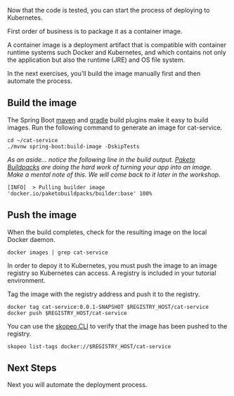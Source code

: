 Now that the code is tested, you can start the process of deploying to Kubernetes.

First order of business is to package it as a container image.

A container image is a deployment artifact that is compatible with container runtime systems such Docker and Kubernetes, and which contains not only the application but also the runtime (JRE) and OS file system.

In the next exercises, you'll build the image manually first and then automate the process.

## Build the image

The Spring Boot [maven](https://docs.spring.io/spring-boot/docs/current/maven-plugin/reference/htmlsingle/#build-image) and [gradle](https://docs.spring.io/spring-boot/docs/current/gradle-plugin/reference/htmlsingle/#build-image) build plugins make it easy to build images. 
Run the following command to generate an image for cat-service.
```execute-1
cd ~/cat-service
./mvnw spring-boot:build-image -DskipTests
```

_As an aside... notice the following line in the build output.
[Paketo Buildpacks](https://paketo.io) are doing the hard work of turning your app into an image.
Make a mental note of this.
We will come back to it later in the workshop._
```
[INFO]  > Pulling builder image 'docker.io/paketobuildpacks/builder:base' 100%
```

## Push the image

When the build completes, check for the resulting image on the local Docker daemon.
```execute-1
docker images | grep cat-service
```

In order to depoy it to Kubernetes, you must push the image to an image registry so Kubernetes can access. A registry is included in your tutorial environment.

Tag the image with the registry address and push it to the registry.
```execute-1
docker tag cat-service:0.0.1-SNAPSHOT $REGISTRY_HOST/cat-service
docker push $REGISTRY_HOST/cat-service
```

You can use the [skopeo CLI](https://github.com/containers/skopeo) to verify that the image has been pushed to the registry.
```execute-1
skopeo list-tags docker://$REGISTRY_HOST/cat-service
```

## Next Steps

Next you will automate the deployment process.
